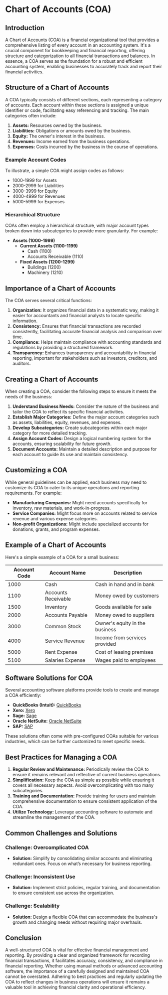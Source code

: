 # Chart of Accounts (COA)

## Introduction
A Chart of Accounts (COA) is a financial organizational tool that provides a comprehensive listing of every account in an accounting system. It's a crucial component for bookkeeping and financial reporting, offering structure and categorization to all financial transactions and balances. In essence, a COA serves as the foundation for a robust and efficient accounting system, enabling businesses to accurately track and report their financial activities.

## Structure of a Chart of Accounts
A COA typically consists of different sections, each representing a category of accounts. Each account within these sections is assigned a unique identifier or code, facilitating easy referencing and tracking. The main categories often include:

1. **Assets:** Resources owned by the business.
2. **Liabilities:** Obligations or amounts owed by the business.
3. **Equity:** The owner's interest in the business.
4. **Revenues:** Income earned from the business operations.
5. **Expenses:** Costs incurred by the business in the course of operations.

### Example Account Codes
To illustrate, a simple COA might assign codes as follows:
- 1000-1999 for Assets
- 2000-2999 for Liabilities
- 3000-3999 for Equity
- 4000-4999 for Revenues
- 5000-5999 for Expenses

### Hierarchical Structure
COAs often employ a hierarchical structure, with major account types broken down into subcategories to provide more granularity. For example:
- **Assets (1000-1999)**
  - **Current Assets (1100-1199)**
    - Cash (1100)
    - Accounts Receivable (1110)
  - **Fixed Assets (1200-1299)**
    - Buildings (1200)
    - Machinery (1210)

## Importance of a Chart of Accounts
The COA serves several critical functions:
1. **Organization:** It organizes financial data in a systematic way, making it easier for accountants and financial analysts to locate specific information.
2. **Consistency:** Ensures that financial transactions are recorded consistently, facilitating accurate financial analysis and comparison over time.
3. **Compliance:** Helps maintain compliance with accounting standards and regulations by providing a structured framework.
4. **Transparency:** Enhances transparency and accountability in financial reporting, important for stakeholders such as investors, creditors, and auditors.

## Creating a Chart of Accounts
When creating a COA, consider the following steps to ensure it meets the needs of the business:
1. **Understand Business Needs:** Consider the nature of the business and tailor the COA to reflect its specific financial activities.
2. **Establish Major Categories:** Define the major account categories such as assets, liabilities, equity, revenues, and expenses.
3. **Develop Subcategories:** Create subcategories within each major category for more detailed tracking.
4. **Assign Account Codes:** Design a logical numbering system for the accounts, ensuring scalability for future growth.
5. **Document Accounts:** Maintain a detailed description and purpose for each account to guide its use and maintain consistency.

## Customizing a COA
While general guidelines can be applied, each business may need to customize its COA to cater to its unique operations and reporting requirements. For example:
- **Manufacturing Companies:** Might need accounts specifically for inventory, raw materials, and work-in-progress.
- **Service Companies:** Might focus more on accounts related to service revenue and various expense categories.
- **Non-profit Organizations:** Might include specialized accounts for donations, grants, and program expenses.

## Example of a Chart of Accounts
Here's a simple example of a COA for a small business:

| **Account Code** | **Account Name**       | **Description**                 |
|-----------------|----------------------|---------------------------------|
| 1000            | Cash                 | Cash in hand and in bank        |
| 1100            | Accounts Receivable  | Money owed by customers         |
| 1500            | Inventory            | Goods available for sale        |
| 2000            | Accounts Payable     | Money owed to suppliers         |
| 3000            | Common Stock         | Owner's equity in the business  |
| 4000            | Service Revenue      | Income from services provided   |
| 5000            | Rent Expense         | Cost of leasing premises        |
| 5100            | Salaries Expense     | Wages paid to employees         |

## Software Solutions for COA
Several accounting software platforms provide tools to create and manage a COA efficiently:
- **QuickBooks (Intuit):** [QuickBooks](https://quickbooks.intuit.com/)
- **Xero:** [Xero](https://www.xero.com/)
- **Sage:** [Sage](https://www.sage.com/)
- **Oracle NetSuite:** [Oracle NetSuite](https://www.netsuite.com/portal/home.shtml)
- **SAP:** [SAP](https://www.sap.com/)

These solutions often come with pre-configured COAs suitable for various industries, which can be further customized to meet specific needs.

## Best Practices for Managing a COA
1. **Regular Review and Maintenance:** Periodically review the COA to ensure it remains relevant and reflective of current business operations.
2. **Simplification:** Keep the COA as simple as possible while ensuring it covers all necessary aspects. Avoid overcomplicating with too many subcategories.
3. **Training and Documentation:** Provide training for users and maintain comprehensive documentation to ensure consistent application of the COA.
4. **Utilize Technology:** Leverage accounting software to automate and streamline the management of the COA.

## Common Challenges and Solutions
### Challenge: Overcomplicated COA
- **Solution:** Simplify by consolidating similar accounts and eliminating redundant ones. Focus on what’s necessary for business reporting.

### Challenge: Inconsistent Use
- **Solution:** Implement strict policies, regular training, and documentation to ensure consistent use across the organization.

### Challenge: Scalability
- **Solution:** Design a flexible COA that can accommodate the business's growth and changing needs without requiring major overhauls.

## Conclusion
A well-structured COA is vital for effective financial management and reporting. By providing a clear and organized framework for recording financial transactions, it facilitates accuracy, consistency, and compliance in financial reporting. Whether using manual methods or advanced accounting software, the importance of a carefully designed and maintained COA cannot be overstated. Adhering to best practices and regularly updating the COA to reflect changes in business operations will ensure it remains a valuable tool in achieving financial clarity and operational efficiency.